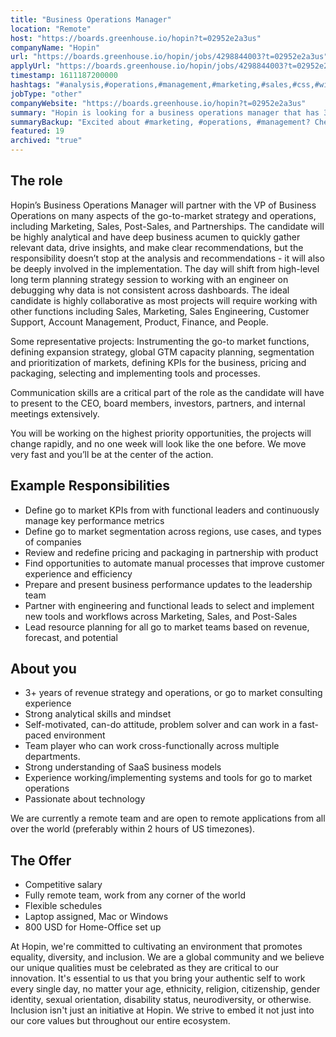 ```yaml
---
title: "Business Operations Manager"
location: "Remote"
host: "https://boards.greenhouse.io/hopin?t=02952e2a3us"
companyName: "Hopin"
url: "https://boards.greenhouse.io/hopin/jobs/4298844003?t=02952e2a3us"
applyUrl: "https://boards.greenhouse.io/hopin/jobs/4298844003?t=02952e2a3us#app"
timestamp: 1611187200000
hashtags: "#analysis,#operations,#management,#marketing,#sales,#css,#windows,#finance"
jobType: "other"
companyWebsite: "https://boards.greenhouse.io/hopin?t=02952e2a3us"
summary: "Hopin is looking for a business operations manager that has 3+ years of revenue strategy and operations, or go to market consulting experience."
summaryBackup: "Excited about #marketing, #operations, #management? Check out this job post!"
featured: 19
archived: "true"
---
```


## The role

Hopin’s Business Operations Manager will partner with the VP of Business Operations on many aspects of the go-to-market strategy and operations, including Marketing, Sales, Post-Sales, and Partnerships. The candidate will be highly analytical and have deep business acumen to quickly gather relevant data, drive insights, and make clear recommendations, but the responsibility doesn’t stop at the analysis and recommendations - it will also be deeply involved in the implementation. The day will shift from high-level long term planning strategy session to working with an engineer on debugging why data is not consistent across dashboards. The ideal candidate is highly collaborative as most projects will require working with other functions including Sales, Marketing, Sales Engineering, Customer Support, Account Management, Product, Finance, and People.

Some representative projects: Instrumenting the go-to market functions, defining expansion strategy, global GTM capacity planning, segmentation and prioritization of markets, defining KPIs for the business, pricing and packaging, selecting and implementing tools and processes.

Communication skills are a critical part of the role as the candidate will have to present to the CEO, board members, investors, partners, and internal meetings extensively.

You will be working on the highest priority opportunities, the projects will change rapidly, and no one week will look like the one before. We move very fast and you’ll be at the center of the action.

## Example Responsibilities

*   Define go to market KPIs from with functional leaders and continuously manage key performance metrics
*   Define go to market segmentation across regions, use cases, and types of companies
*   Review and redefine pricing and packaging in partnership with product
*   Find opportunities to automate manual processes that improve customer experience and efficiency
*   Prepare and present business performance updates to the leadership team
*   Partner with engineering and functional leads to select and implement new tools and workflows across Marketing, Sales, and Post-Sales
*   Lead resource planning for all go to market teams based on revenue, forecast, and potential

## About you

*   3+ years of revenue strategy and operations, or go to market consulting experience
*   Strong analytical skills and mindset
*   Self-motivated, can-do attitude, problem solver and can work in a fast-paced environment
*   Team player who can work cross-functionally across multiple departments.
*   Strong understanding of SaaS business models
*   Experience working/implementing systems and tools for go to market operations
*   Passionate about technology

We are currently a remote team and are open to remote applications from all over the world (preferably within 2 hours of US timezones).

## The Offer 

*   Competitive salary
*   Fully remote team, work from any corner of the world
*   Flexible schedules
*   Laptop assigned, Mac or Windows 
*   800 USD for Home-Office set up

At Hopin, we're committed to cultivating an environment that promotes equality, diversity, and inclusion. We are a global community and we believe our unique qualities must be celebrated as they are critical to our innovation. It's essential to us that you bring your authentic self to work every single day, no matter your age, ethnicity, religion, citizenship, gender identity, sexual orientation, disability status, neurodiversity, or otherwise. Inclusion isn't just an initiative at Hopin. We strive to embed it not just into our core values but throughout our entire ecosystem.
